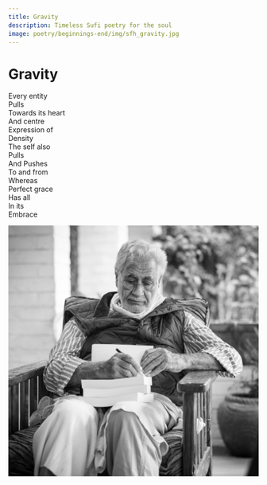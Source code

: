 ```yaml
---
title: Gravity
description: Timeless Sufi poetry for the soul
image: poetry/beginnings-end/img/sfh_gravity.jpg
---
```


# Gravity

<div class="aphorism-text">

Every entity  <br/>
Pulls  <br/>
Towards its heart  <br/>
And centre  <br/>
Expression of  <br/>
Density  <br/>
The self also <br/> 
Pulls  <br/>
And Pushes  <br/>
To and from  <br/>
Whereas  <br/>
Perfect grace <br/> 
Has all  <br/>
In its  <br/>
Embrace  <br/>

</div>

![Gravity](./img/sfh_gravity.jpg)